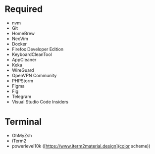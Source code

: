 # Required

- nvm
- Git
- HomeBrew
- NeoVim
- Docker
- Firefox Developer Edition
- KeyboardCleanTool
- AppCleaner
- Keka
- WireGuard
- OpenVPN Community
- PHPStorm
- Figma
- Fig
- Telegram
- Visual Studio Code Insiders

# Terminal
- OhMyZsh
- iTerm2
- powerlevel10k ([https://www.iterm2material.design](color scheme))
